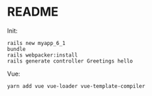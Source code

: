 # README

Init:
```
rails new myapp_6_1
bundle
rails webpacker:install
rails generate controller Greetings hello
```

Vue:
```
yarn add vue vue-loader vue-template-compiler
```